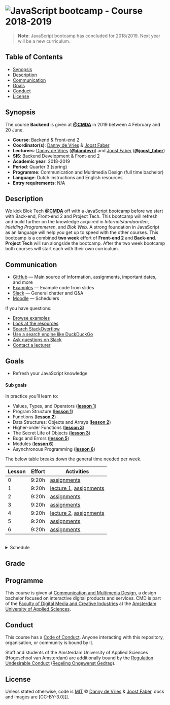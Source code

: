 # ![JavaScript bootcamp - Course 2018-2019][banner]

> **Note**: JavaScript bootcamp has concluded for 2018/2019.
> Next year will be a new curriculum. 

## Table of Contents

*   [Synopsis](#synopsis)
*   [Description](#description)
*   [Communication](#communication)
*   [Goals](#goals)
*   [Conduct](#conduct)
*   [License](#license)

## Synopsis

The course **Backend** is given at [**@CMDA**][cmda] in 2019 between
4 February and 20 June.

*   **Course**: Backend & Front-end 2
*   **Coordinator(s)**: [Danny de Vries][dangit] & [Joost Faber][joostgit]
*   **Lecturers**:
    [Danny de Vries][dangit] ([**@dandevri**][danweb]) and
    [Joost Faber][joostgit] ([**@joost_faber**][joostweb])
*   **SIS**: Backend Development & Front-end 2
*   **Academic year**: 2018-2019
*   **Period**: Quarter 3 (spring)
*   **Programme**: Communication and Multimedia Design (full time bachelor)
*   **Language**: Dutch instructions and English resources
*   **Entry requirements**: N/A

## Description

We kick Blok Tech [**@CMDA**][cmda] off with a JavaScript bootcamp before we start with Back-end, Front-end 2 and Project Tech. This bootcamp will refresh and build further on the knowledge acquired in *Internetstandaarden*, *Inleiding Programmeren*, and *Blok Web*. A strong foundation in JavaScript as an language will help you get up to speed with the other courses. This bootcamp is a combined **two week** effort of **Front-end 2** and **Back-end**. **Project Tech** will run alongside the bootcamp. After the two week bootcamp both courses will start each with their own curriculum.

## Communication

*   [GitHub][gh] — Main source of information, assignments, important dates,
    and more
*   [Examples][examples] — Example code from slides
*   [Slack][slack] — General chatter and Q&A
*   [Moodle][moodle] — Schedulers


If you have questions:

*   [Browse examples][examples]
*   [Look at the resources](/resources.md)
*   [Search StackOverflow][stackoverflow]
*   [Use a search engine like DuckDuckGo][duckduckgo]
*   [Ask questions on Slack][slack]
*   [Contact a lecturer][synopsis]

## Goals

*   Refresh your JavaScript knowledge

#### Sub goals

In practice you’ll learn to:

* <a name="subgoal-1"></a>
    Values, Types, and Operators ([**lesson 1**][l1a])
*  <a name="subgoal-2"></a>
    Program Structure ([**lesson 1**][l1a])
* <a name="subgoal-3"></a>
    Functions ([**lesson 2**][l2a])
* <a name="subgoal-4"></a>
    Data Structures: Objects and Arrays ([**lesson 2**][l2a])
* <a name="subgoal-5"></a>
    Higher-order Functions ([**lesson 3**][l3a])
* <a name="subgoal-6"></a>
    The Secret Life of Objects ([**lesson 3**][l3a])
* <a name="subgoal-7"></a>
    Bugs and Errors ([**lesson 5**][l5a])
* <a name="subgoal-8"></a>
    Modules ([**lesson 6**][l6a])
* <a name="subgoal-9"></a>
    Asynchronous Programming ([**lesson 6**][l6a])

The below table breaks down the general time needed per week.

| Lesson | Effort | Activities                                           |
| ---- | -----: |  ----------------------------------------------------- |
| 0    |  9:20h | [assignments][l0a]                                     |
| 1    |  9:20h | [lecture 1][l1], [assignments][l1a]                    |
| 2    |  9:20h | [assignments][l2a]                                     |
| 3    |  9:20h | [assignments][l3a]                                     |
| 4    |  9:20h | [lecture 2][l2], [assignments][l4a]                    |
| 5    |  9:20h | [assignments][l5a]                                     |
| 6    |  9:20h | [assignments][l6a]

<br>
<details>
    <summary>Schedule</summary>
    <img src="assets/overview.jpg" alt="Block tech schedule overview">
</details>

## Grade

## Programme

This course is given at [Communication and Multimedia Design][bachelor], a
design bachelor focused on interactive digital products and services.  CMD is
part of the [Faculty of Digital Media and Creative Industries][faculty] at the
[Amsterdam University of Applied Sciences][university].

## Conduct

This course has a [Code of Conduct][coc].  Anyone interacting with this
repository, organisation, or community is bound by it.

Staff and students of the Amsterdam University of Applied Sciences (Hogeschool
van Amsterdam) are additionally bound by the [Regulation Undesirable
Conduct][ruc] ([Regeling Ongewenst Gedrag][rog]).

## License

Unless stated otherwise, code is [MIT][] © [Danny de Vries][author1] & [Joost Faber][joostgit],
docs and images are [CC-BY-3.0][].

[banner]: https://cmda-bt.github.io/js-bootcamp-18-19/assets/banner.svg
[cmda]: https://github.com/cmda
[dangit]: https://github.com/dandevri
[danweb]: https://github.com/dandevri
[joostgit]: https://github.com/joostf
[joostweb]: https://twitter.com/joost_faber
[node]: https://nodejs.org/en/
[mongodb]: https://www.mongodb.com/
[http]: https://tools.ietf.org/html/rfc2068
[minor]: https://cmda.github.io/minor-everything-web/
[track]: https://github.com/cmda-tt
[gh]: https://github.com/cmda-be/course-18-19
[examples]: /examples
[slack]: https://cmda-tech.slack.com/
[moodle]: https://moodle.cmd.hva.nl/course/view.php?id=431
[examples]: examples
[stackoverflow]: https://stackoverflow.com
[duckduckgo]: https://duckduckgo.com
[synopsis]: #synopsis
[grading]: grading.md
[bachelor]: https://www.cmd-amsterdam.nl/english/
[faculty]: https://www.amsterdamuas.com/faculty/fdmci/faculty-of-digital-media-and-creative-industries.html
[university]: https://www.amsterdamuas.com
[coc]: code-of-conduct.md
[ruc]: https://www.amsterdamuas.com/practical-matters/algemeen/hva-breed/juridische-zaken/legal-affairs/regulation-undesirable-conduct/regulation-undesirable-conduct.html#anker-3-complaints-authority
[rog]: https://www.hva.nl/praktisch/algemeen/hva-breed/juridische-zaken/loket-beroep-bezwaar-en-klacht/regeling-ongewenst-gedrag/regeling-ongewenst-gedrag.html?origin=gbS4rg%2FDTZuxQ6lGVF%2BN1A
[author1]: https://dandevri.es
[mit]: license.md#code
[cc-by-4.0]: license.md#documentation-and-images

[gs]: getting-started.md

[l1]: lesson-1.md#slides
[l2]: lesson-4.md#slides

[l0a]: lesson-0.md
[l1a]: lesson-1.md
[l2a]: lesson-2.md
[l3a]: lesson-3.md
[l4a]: lesson-4.md
[l5a]: lesson-5.md
[l6a]: lesson-6.md

